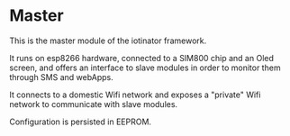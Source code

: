 # Master

This is the master module of the iotinator framework.


It runs on esp8266 hardware, connected to a SIM800 chip and an Oled screen, and offers an interface to slave modules in order to monitor them through SMS and webApps.

It connects to a domestic Wifi network and exposes a "private" Wifi network to communicate with slave modules.

Configuration is persisted in EEPROM.
